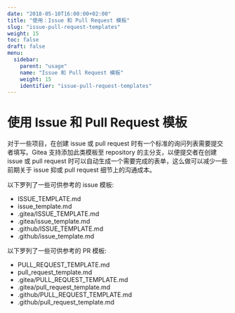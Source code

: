 ```yaml
---
date: "2018-05-10T16:00:00+02:00"
title: "使用：Issue 和 Pull Request 模板"
slug: "issue-pull-request-templates"
weight: 15
toc: false
draft: false
menu:
  sidebar:
    parent: "usage"
    name: "Issue 和 Pull Request 模板"
    weight: 15
    identifier: "issue-pull-request-templates"
---
```


# 使用 Issue 和 Pull Request 模板

对于一些项目，在创建 issue 或 pull request 时有一个标准的询问列表需要提交者填写。Gitea 支持添加此类模板至 repository 的主分支，以便提交者在创建 issue 或 pull request 时可以自动生成一个需要完成的表单，这么做可以减少一些前期关于 issue 抑或 pull request 细节上的沟通成本。

以下罗列了一些可供参考的 issue 模板:

* ISSUE_TEMPLATE.md
* issue_template.md
* .gitea/ISSUE_TEMPLATE.md
* .gitea/issue_template.md
* .github/ISSUE_TEMPLATE.md
* .github/issue_template.md


以下罗列了一些可供参考的 PR 模板:

* PULL_REQUEST_TEMPLATE.md
* pull_request_template.md
* .gitea/PULL_REQUEST_TEMPLATE.md
* .gitea/pull_request_template.md
* .github/PULL_REQUEST_TEMPLATE.md
* .github/pull_request_template.md
